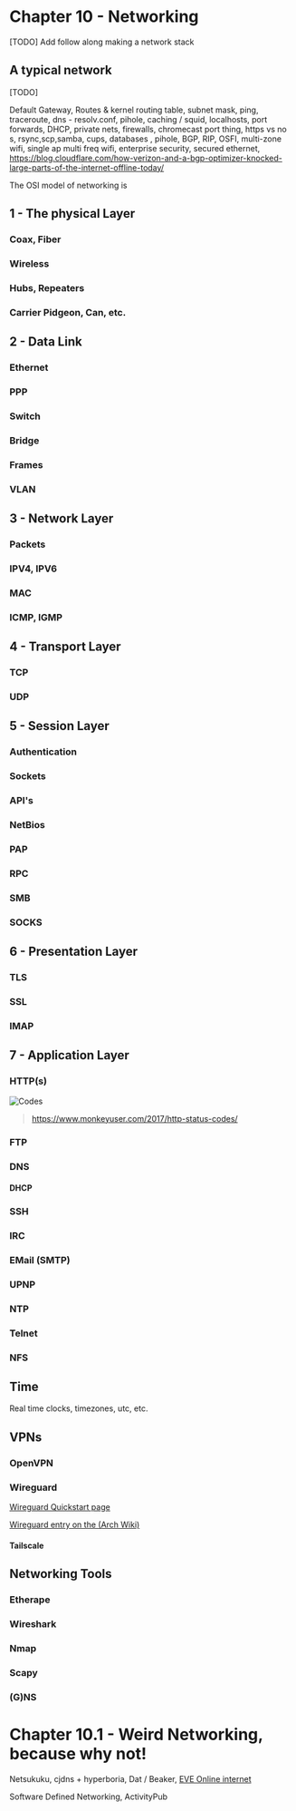 

# Chapter 10 - Networking

[TODO] Add follow along making a network stack

## A typical network

[TODO]

Default Gateway, Routes & kernel routing table, subnet mask, ping, traceroute, dns - resolv.conf, pihole, caching / squid, localhosts, port forwards, DHCP, private nets, firewalls, chromecast port thing, https vs no s,  rsync,scp,samba, cups, databases , pihole, BGP, RIP, OSFI, multi-zone wifi, single ap multi freq wifi, enterprise security, secured ethernet, https://blog.cloudflare.com/how-verizon-and-a-bgp-optimizer-knocked-large-parts-of-the-internet-offline-today/

The OSI model of networking is

## 1 - The physical Layer

### Coax, Fiber

### Wireless

### Hubs, Repeaters

### Carrier Pidgeon, Can, etc.

## 2 - Data Link

### Ethernet

### PPP

### Switch

### Bridge

### Frames

### VLAN

## 3 - Network Layer

### Packets

### IPV4, IPV6

### MAC

### ICMP, IGMP

## 4 - Transport Layer

### TCP

### UDP

## 5 - Session Layer

### Authentication

### Sockets

### API's

### NetBios

### PAP

### RPC

### SMB

### SOCKS

## 6 - Presentation Layer

### TLS

### SSL

### IMAP

## 7 - Application Layer

### HTTP(s)

![Codes](../openg/http-status-codes.png)

> https://www.monkeyuser.com/2017/http-status-codes/

### FTP

### DNS

#### DHCP

### SSH

### IRC

### EMail (SMTP)

### UPNP

### NTP

### Telnet

### NFS

## Time

Real time clocks, timezones, utc, etc.

## VPNs

### OpenVPN

### Wireguard

[Wireguard Quickstart page](https://www.wireguard.com/quickstart/)

[Wireguard entry on the (Arch Wiki)](https://wiki.archlinux.org/index.php/WireGuard)

#### Tailscale

## Networking Tools

### Etherape

### Wireshark

### Nmap

### Scapy

### (G)NS



# Chapter 10.1 - Weird Networking, because why not!

Netsukuku, cjdns + hyperboria, Dat / Beaker, [EVE Online internet](https://blog.benjojo.co.uk/post/eve-online-bgp-internet)

Software Defined Networking, ActivityPub



